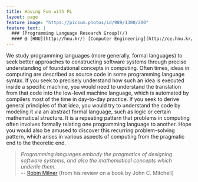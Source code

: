 ```yaml
---
title: Having Fun with PL
layout: page
feature_image: "https://picsum.photos/id/989/1300/200"
feature_text: |
  ### [Programming Language Research Group](/)
  #### @ [HNU](http://hnu.kr/) [Computer Engineering](http://ce.hnu.kr/)
---
```


We study programming languages (more generally, formal languages) to seek better approaches to constructing software systems through precise understanding of foundational concepts in computing. Often times, ideas in computing are described as source code in some programming language syntax. If you seek to precisely understand how such an idea is executed inside a specific machine, you would need to understand the translation from that code into the low-level machine language, which is automated by compilers most of the time in day-to-day practice. If you seek to derive general principles of that idea, you would try to understand the code by modeling it via an abstract formal language, such as logic or certain mathematical structure. It is a repeating pattern that problems in computing often involves formally relating one programming language to another. Hope you would also be amused to discover this recurring problem-solving pattern, which arises in various aspects of computing from the pragmatic end to the theoretic end.

> *Programming languages embody the pragmatics of designing software systems, and also the mathematical concepts which underlie them.*
> <br> -- [Robin Milner](https://en.wikipedia.org/wiki/Robin_Milner) (from his review on a book by John C. Mitchell)
